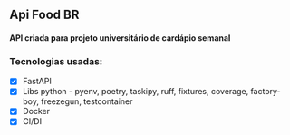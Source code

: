 ## Api Food BR

#### API criada para projeto universitário de cardápio semanal 

### Tecnologias usadas:
 
 - [x] FastAPI
 - [x] Libs python - pyenv, poetry, taskipy, ruff, fixtures, coverage, factory-boy, freezegun, testcontainer
 - [x] Docker
 - [x] CI/DI